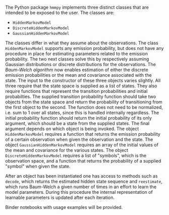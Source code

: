 The Python package `hmmpy` implements three distinct classes that are intended to be exposed to the user. The classes are:
  * `HiddenMarkovModel`
  * `DiscreteHiddenMarkovModel`
  * `GaussianHiddenMarkovModel`
  
The classes differ in what they assume about the observations. The class `HiddenMarkovModel` supports any emission probability, but does not have any procedure in place for estimating parameters related to the emission probability. The two next classes solve this by respectively assuming Gaussian distributions or discrete distributions for the observations. The *Baum-Welch algorithm* now enables estimation of either the discrete emission probabilities or the mean and covariance associated with the state. The input to the constructor of these three objects varies slightly. All three require that the state space is supplied as a list of states. They also require functions that represent the transition probabilities and initial probabilties. The supplied transition probability function should take two objects from the state space and return the probability of transitioning from the first object to the second. The function does not need to be normalized, i.e. sum to 1 over all states, since this is handled internally regardless. The initial probability function should return the initial probability of its only argument, which should be a state from the supplied states. The final argument depends on which object is being invoked. The object `HiddenMarkovModel` requires a function that returns the emission probability of a certain observation when given the observation and the state. The object `GaussianHiddenMarkovModel` requires an array of the initial values of the mean and covariance for the various states. The object `DiscreteHiddenMarkovModel` requires a list of "symbols", which is the observation space, and a function that returns the probability of a supplied "symbol" when given the state. 

After an object has been instantiated one has access to methods such as `decode`, which returns the estimated hidden state sequence and `reestimate`, which runs Baum-Welch a given number of times in an effort to learn the model parameters. During this procedure the internal representation of learnable parameters is updated after each iteration.

Binder notebooks with usage examples will be provided. 
